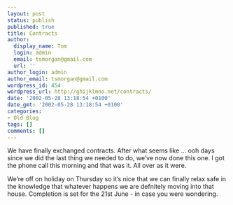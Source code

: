 ```yaml
---
layout: post
status: publish
published: true
title: Contracts
author:
  display_name: Tom
  login: admin
  email: tsmorgan@gmail.com
  url: ''
author_login: admin
author_email: tsmorgan@gmail.com
wordpress_id: 454
wordpress_url: http://ghijklmno.net/contracts/
date: '2002-05-28 13:18:54 +0100'
date_gmt: '2002-05-28 13:18:54 +0100'
categories:
- Old Blog
tags: []
comments: []
---
```

<!-- more -->

<p>We have finally exchanged contracts. After what seems like ... ooh days since we did the last thing we needed to do, we&#8217;ve now done this one. I got the phone call this morning and that was it. All over as it were. </p>

<p>We&#8217;re off on holiday on Thursday so it&#8217;s nice that we can finally relax safe in the knowledge that whatever happens we are defnitely moving into that house. Completion is set for the 21st June - in case you were wondering.</p>

